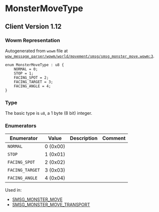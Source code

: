 # MonsterMoveType
## Client Version 1.12

### Wowm Representation

Autogenerated from `wowm` file at [`wow_message_parser/wowm/world/movement/smsg/smsg_monster_move.wowm:3`](https://github.com/gtker/wow_messages/tree/main/wow_message_parser/wowm/world/movement/smsg/smsg_monster_move.wowm#L3).

```rust,ignore
enum MonsterMoveType : u8 {
    NORMAL = 0;
    STOP = 1;
    FACING_SPOT = 2;
    FACING_TARGET = 3;
    FACING_ANGLE = 4;
}
```
### Type
The basic type is `u8`, a 1 byte (8 bit) integer.
### Enumerators
| Enumerator | Value  | Description | Comment |
| --------- | -------- | ----------- | ------- |
| `NORMAL` | 0 (0x00) |  |  |
| `STOP` | 1 (0x01) |  |  |
| `FACING_SPOT` | 2 (0x02) |  |  |
| `FACING_TARGET` | 3 (0x03) |  |  |
| `FACING_ANGLE` | 4 (0x04) |  |  |

Used in:
* [SMSG_MONSTER_MOVE](smsg_monster_move.md)
* [SMSG_MONSTER_MOVE_TRANSPORT](smsg_monster_move_transport.md)
